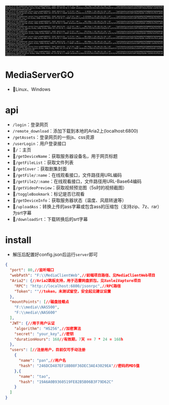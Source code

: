 ![](function-preview.png)
# MediaServerGO
- 🎉Linux、Windows
# api
- `/login`：登录网页
- `/remote_download`：添加下载到本地的Aria2上(localhost:6800)
- `/getAssets`：登录网页的一些js、css资源
- `/userLogin`：用户登录接口
- 🔐`/`：主页
- 🔐`/getDeviceName`：获取服务器设备名，用于网页标题
- 🔐`/getFileList`：获取文件列表
- 🔐`/getCover`：获取剧集封面
- 🔐`/getFile/:name`：在线观看接口，文件路径用URL编码
- 🔐`/getFile2/:name`：在线观看接口，文件路径用URL-Base64编码
- 🔐`/getVideoPreview`：获取视频预览图（5s时的视频截图）
- 🔐`/toggleBookmark`：标记是否已观看
- 🔐`/getDeviceInfo`：获取服务器状态（温度、风扇转速等）
- 🔐`/uploadAss`：转换上传的ass字幕或包含ass的压缩包（支持zip、7z、rar）为srt字幕
- 🔐`/downloadSrt`：下载转换后的srt字幕

# install
- 解压后配置好config.json后运行`server`即可
```json
{
  "port": 80,//监听端口
  "webPath": "F:\\MediaClientWeb",//前端项目路径、见MediaClientWeb项目
  "Aria2": {//Aria2跳板支持，用于迅雷网盘抓包，见XunleiVapture项目
    "RPC": "http://localhost:6800/jsonrpc",//RPC路径
    "Token": ""//token，未测试留空，安全起见建议设置
  },
  "mountPoints": [//磁盘挂载点
    "F:\\media\\NAS500",
    "F:\\media\\NAS600"
  ],
  "JWT": {//用于用户认证
    "algorithm": "HS256",//加密算法
    "secret": "your_key",//密钥
    "durationHours": 168//有效期，7天 == 7 * 24 = 168h
  },
  "users": [//注册用户，目前仅可手动注册
    {
      "name": "pan",//用户名
      "hash": "246DCD487EF18B08F36DEC3AE43029EA"//密码的MD5值
    },{
      "name": "tao",
      "hash": "19A6A0B9360519FE82B5B06B3F79D62C"
    }
  ]
}
```
